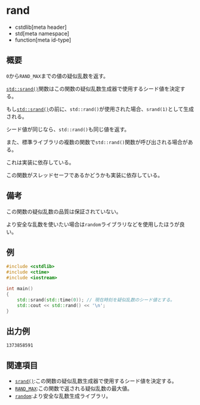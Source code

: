 # rand
* cstdlib[meta header]
* std[meta namespace]
* function[meta id-type]

## 概要
`0`から`RAND_MAX`までの値の疑似乱数を返す。

[`std::srand()`](srand.md)関数はこの関数の疑似乱数生成器で使用するシード値を決定する。

もし[`std::srand()`](srand.md)の前に、`std::rand()`が使用された場合、`srand(1)`として生成される。

シード値が同じなら、`std::rand()`も同じ値を返す。

また、標準ライブラリの複数の関数で`std::rand()`関数が呼び出される場合がある。

これは実装に依存している。

この関数がスレッドセーフであるかどうかも実装に依存している。

## 備考
この関数の疑似乱数の品質は保証されていない。

より安全な乱数を使いたい場合は`random`ライブラリなどを使用したほうが良い。

## 例
```cpp example
#include <cstdlib>
#include <ctime>
#include <iostream>

int main() 
{
    std::srand(std::time(0)); // 現在時刻を疑似乱数のシード値とする。
    std::cout << std::rand() << '\n';
}
```

## 出力例
```
1373858591
```

## 関連項目
- [`srand()`](srand.md):この関数の疑似乱数生成器で使用するシード値を決定する。
- [`RAND_MAX`]():この関数で返される疑似乱数の最大値。
- [`random`](/reference/random.md):より安全な乱数生成ライブラリ。
